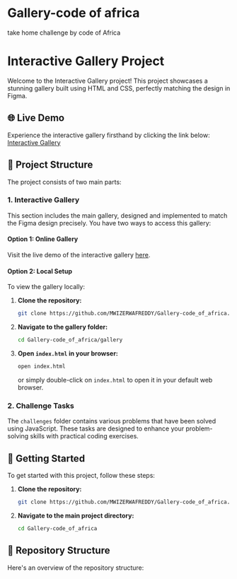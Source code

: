 # Gallery-code of africa 
take home challenge by code of Africa
# Interactive Gallery Project

Welcome to the Interactive Gallery project! This project showcases a stunning gallery built using HTML and CSS, perfectly matching the design in Figma.

## 🌐 Live Demo

Experience the interactive gallery firsthand by clicking the link below:
[Interactive Gallery](https://homedreamarc.rw/gallery/)

## 📂 Project Structure

The project consists of two main parts:

### 1. Interactive Gallery

This section includes the main gallery, designed and implemented to match the Figma design precisely. You have two ways to access this gallery:

#### Option 1: Online Gallery

Visit the live demo of the interactive gallery [here](https://homedreamarc.rw/gallery/).

#### Option 2: Local Setup

To view the gallery locally:

1. **Clone the repository:**
    ```bash
    git clone https://github.com/MWIZERWAFREDDY/Gallery-code_of_africa.git
    ```
2. **Navigate to the gallery folder:**
    ```bash
    cd Gallery-code_of_africa/gallery
    ```
3. **Open `index.html` in your browser:**
    ```bash
    open index.html
    ```
    or simply double-click on `index.html` to open it in your default web browser.

### 2. Challenge Tasks

The `challenges` folder contains various problems that have been solved using JavaScript. These tasks are designed to enhance your problem-solving skills with practical coding exercises.

## 🚀 Getting Started

To get started with this project, follow these steps:

1. **Clone the repository:**
    ```bash
    git clone https://github.com/MWIZERWAFREDDY/Gallery-code_of_africa.git
    ```
2. **Navigate to the main project directory:**
    ```bash
    cd Gallery-code_of_africa
    ```

## 📁 Repository Structure

Here's an overview of the repository structure:

